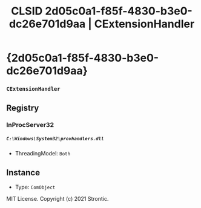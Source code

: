 ﻿---
title: "CLSID 2d05c0a1-f85f-4830-b3e0-dc26e701d9aa | CExtensionHandler"
excerpt: What is COM-Object CLSID 2d05c0a1-f85f-4830-b3e0-dc26e701d9aa?
---

# {2d05c0a1-f85f-4830-b3e0-dc26e701d9aa}

### `CExtensionHandler`

## Registry


### InProcServer32

##### `C:\Windows\System32\provhandlers.dll`
* ThreadingModel: `Both`

## Instance

* Type: `ComObject`

MIT License. Copyright (c) 2021 Strontic.


